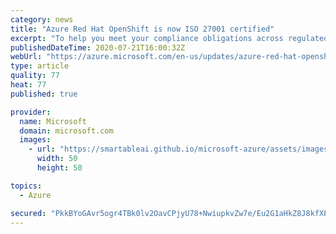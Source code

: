 ```yaml
---
category: news
title: "Azure Red Hat OpenShift is now ISO 27001 certified"
excerpt: "To help you meet your compliance obligations across regulated industries and markets worldwide, Azure Red Hat OpenShift is now  ISO 27001 certified. "
publishedDateTime: 2020-07-21T16:00:32Z
webUrl: "https://azure.microsoft.com/en-us/updates/azure-red-hat-openshift-has-a-new-certification/"
type: article
quality: 77
heat: 77
published: true

provider:
  name: Microsoft
  domain: microsoft.com
  images:
    - url: "https://smartableai.github.io/microsoft-azure/assets/images/organizations/microsoft.com-50x50.jpg"
      width: 50
      height: 50

topics:
  - Azure

secured: "PkkBYoGAvr5ogr4TBk0lv2OavCPjyU78+NwiupkvZw7e/Eu2G1aHkZ8J8kfXPDLDboCb8lrSbJdbNtXxlwAFV8l41NYpG1Dnu5/DgIKwy2a4HHPTtf8RShxEztHIeTscML6T3KS8Mq+WohrD8hzqQ4lUuK6BmGfAhVXadD2Reuq79Lt46/Sa+xaxWtCzXnooNKYiWolLoHVHEFNEGBogfl8lP5kkOWmbRvW1LwHcs2Ji4IwzCFK34vgw1kF5h0QphxYpp3h7T92jw2/6IhUVsiGPk3XTQIdv1yTrOhmtdm4GXBQxnkoecZTlToXO+f2nsx7dQ3ooOxjteKT0+5DGkQ==;nLnA/Q+mMIshDTV3sPpIFg=="
---
```


